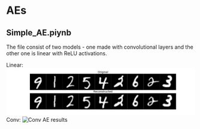 # AEs

## Simple_AE.piynb
The file consist of two models - one made with convolutional layers and the other one is linear with ReLU activations.

Linear:
![Linear AE results](imgs/Linear_AE.png)
Conv:
![Conv AE results](img/Conv_AE.png)
